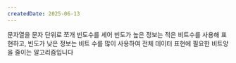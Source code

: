 ```yaml
---
createdDate: 2025-06-13
---
```

문자열을 문자 단위로 쪼개 빈도수를 세어 빈도가 높은 정보는 적은 비트수를 사용해 표현하고, 빈도가 낮은
정보는 비트 수를 많이 사용하여 전체 데이터 표현에 필요한 비트양을 줄이는 알고리즘입니다